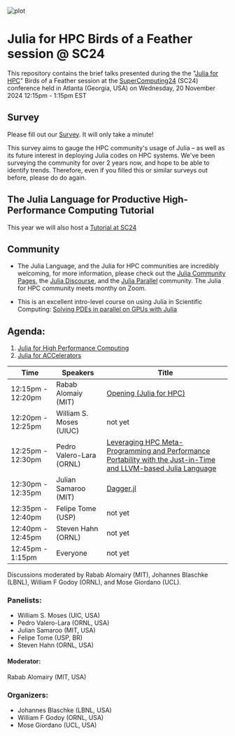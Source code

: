 ![plot](./assets/banner.png)


# Julia for HPC Birds of a Feather session @ SC24

This repository contains the brief talks presented during the the "[Julia for
HPC](https://sc24.conference-program.com/presentation/?id=bof136&sess=sess648)" Birds of a
Feather session at the
[SuperComputing24](https://sc24.supercomputing.org/)
(SC24) conference held in Atlanta (Georgia, USA) on Wednesday, 20 November 2024
12:15pm - 1:15pm EST

## Survey

Please fill out our [Survey](https://forms.gle/QyJZuFqov6zFm1UUA). It will only take a
minute!

This survey aims to gauge the HPC community's usage of Julia – as well as its future
interest in deploying Julia codes on HPC systems. We've been surveying the community for
over 2 years now, and hope to be able to identify trends. Therefore, even if you filled 
this or similar surveys out before, please do do again.

## The Julia Language for Productive High-Performance Computing Tutorial

This year we will also host a [Tutorial at SC24](https://github.com/JuliaParallel/julia-hpc-tutorial-sc24)

## Community

* The Julia Language, and the Julia for HPC communities are incredibly welcoming, for
more information, please check out the [Julia Community Pages](https://julialang.org/community/),
the [Julia Discourse](https://discourse.julialang.org/),
and the [Julia Parallel](https://juliaparallel.org/) community. The Julia for HPC
community meets monthy on Zoom.

* This is an excellent intro-level course on using Julia in Scientific Computing:
[Solving PDEs in parallel on GPUs with Julia](https://pde-on-gpu.vaw.ethz.ch/)

## Agenda:
1. [Julia for High Performance Computing](./SC24-BoF-Julia.pptx.pdf)
2. [Julia for ACCelerators](./Julia%20for%20ACCelerators%20(JACC)-BoF.pptx.pdf)

| Time                | Speakers                     | Title                            |
|---------------------|------------------------------|----------------------------------|
| 12:15pm - 12:20pm   | Rabab Alomaiy (MIT)          |  [Opening (Julia for HPC)](./SC24-BoF-Julia.pptx.pdf)      |
| 12:20pm - 12:25pm   | William S. Moses (UIUC)      |  not yet                                |
| 12:25pm - 12:30pm   | Pedro Valero-Lara (ORNL)     | [Leveraging HPC Meta-Programming and Performance Portability with the Just-in-Time and LLVM-based Julia Language](./Julia%20for%20ACCelerators%20(JACC)-BoF.pptx.pdf)|
| 12:30pm - 12:35pm   | Julian Samaroo (MIT)         | [Dagger.jl](https://slides.com/juliansamaroo/deck)                        |
| 12:35pm - 12:40pm   | Felipe Tome (USP)            | not yet                             |
| 12:40pm - 12:45pm   | Steven Hahn (ORNL)           | not yet                              |
| 12:45pm - 1:15pm    | Everyone                     | not yet                             |

Discussions moderated by Rabab Alomairy (MIT), Johannes Blaschke (LBNL), William F Godoy (ORNL), and Mose Giordano (UCL).
### Panelists: 

- William S. Moses (UIC, USA)
- Pedro Valero-Lara  (ORNL, USA)
- Julian Samaroo (MIT, USA)
- Felipe Tome (USP, BR)
- Steven Hahn (ORNL, USA)

#### Moderator:

Rabab Alomairy (MIT, USA)

### Organizers:

- Johannes Blaschke (LBNL, USA)
- William F Godoy (ORNL, USA)
- Mose Giordano (UCL, USA)
